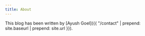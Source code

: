 ```yaml
---
title: About
---
```


This blog has been written by [Ayush Goel]({{ "/contact" | prepend: site.baseurl | prepend: site.url }}).
